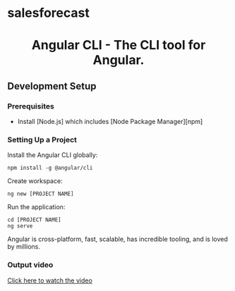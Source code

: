 # salesforecast


<h1 align="center">Angular CLI - The CLI tool for Angular.</h1>

## Development Setup


### Prerequisites

- Install [Node.js] which includes [Node Package Manager][npm]

### Setting Up a Project

Install the Angular CLI globally:

```
npm install -g @angular/cli
```

Create workspace:

```
ng new [PROJECT NAME]
```

Run the application:

```
cd [PROJECT NAME]
ng serve
```

Angular is cross-platform, fast, scalable, has incredible tooling, and is loved by millions.

### Output video

[Click here to watch the video](https://vimeo.com/834649424)






